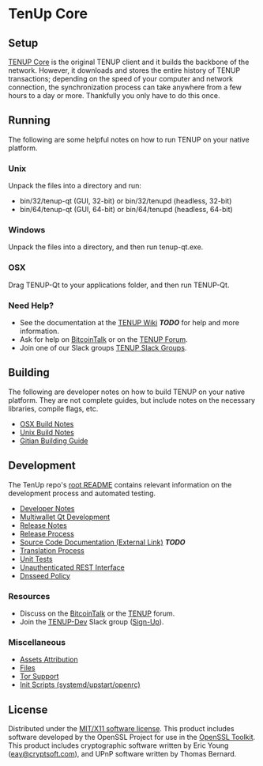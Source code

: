 TenUp Core
=====================

Setup
---------------------
[TENUP Core](http://tenup.org/wallet) is the original TENUP client and it builds the backbone of the network. However, it downloads and stores the entire history of TENUP transactions; depending on the speed of your computer and network connection, the synchronization process can take anywhere from a few hours to a day or more. Thankfully you only have to do this once.

Running
---------------------
The following are some helpful notes on how to run TENUP on your native platform.

### Unix

Unpack the files into a directory and run:

- bin/32/tenup-qt (GUI, 32-bit) or bin/32/tenupd (headless, 32-bit)
- bin/64/tenup-qt (GUI, 64-bit) or bin/64/tenupd (headless, 64-bit)

### Windows

Unpack the files into a directory, and then run tenup-qt.exe.

### OSX

Drag TENUP-Qt to your applications folder, and then run TENUP-Qt.

### Need Help?

* See the documentation at the [TENUP Wiki](https://en.bitcoin.it/wiki/Main_Page) ***TODO***
for help and more information.
* Ask for help on [BitcoinTalk](https://bitcointalk.org/index.php?topic=1262920.0) or on the [TENUP Forum](http://forum.tenup.org/).
* Join one of our Slack groups [TENUP Slack Groups](https://tenup.org/slack-logins/).

Building
---------------------
The following are developer notes on how to build TENUP on your native platform. They are not complete guides, but include notes on the necessary libraries, compile flags, etc.

- [OSX Build Notes](build-osx.md)
- [Unix Build Notes](build-unix.md)
- [Gitian Building Guide](gitian-building.md)

Development
---------------------
The TenUp repo's [root README](https://github.com/tenup-coin/TenUp/blob/master/README.md) contains relevant information on the development process and automated testing.

- [Developer Notes](developer-notes.md)
- [Multiwallet Qt Development](multiwallet-qt.md)
- [Release Notes](release-notes.md)
- [Release Process](release-process.md)
- [Source Code Documentation (External Link)](https://dev.visucore.com/bitcoin/doxygen/) ***TODO***
- [Translation Process](translation_process.md)
- [Unit Tests](unit-tests.md)
- [Unauthenticated REST Interface](REST-interface.md)
- [Dnsseed Policy](dnsseed-policy.md)

### Resources

* Discuss on the [BitcoinTalk](https://bitcointalk.org/index.php?topic=1262920.0) or the [TENUP](http://forum.tenup.org/) forum.
* Join the [TENUP-Dev](https://tenup-dev.slack.com/) Slack group ([Sign-Up](https://tenup-dev.herokuapp.com/)).

### Miscellaneous
- [Assets Attribution](assets-attribution.md)
- [Files](files.md)
- [Tor Support](tor.md)
- [Init Scripts (systemd/upstart/openrc)](init.md)

License
---------------------
Distributed under the [MIT/X11 software license](http://www.opensource.org/licenses/mit-license.php).
This product includes software developed by the OpenSSL Project for use in the [OpenSSL Toolkit](https://www.openssl.org/). This product includes
cryptographic software written by Eric Young ([eay@cryptsoft.com](mailto:eay@cryptsoft.com)), and UPnP software written by Thomas Bernard.
